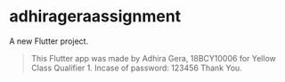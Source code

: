 # adhirageraassignment

A new Flutter project.

>This Flutter app was made by Adhira Gera, 18BCY10006 for Yellow Class Qualifier 1.
> Incase of password: 123456
>Thank You.